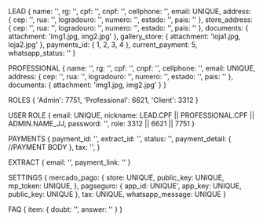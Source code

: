 LEAD
{
    name: '',
    rg: '',
    cpf: '',
    cnpf: '',
    cellphone: '',
    email: UNIQUE,
    address: {
        cep: '',
        rua: '',
        logradouro: '',
        numero: '',
        estado: '',
        pais: ''
    },
    store_address: {
        cep: '',
        rua: '',
        logradouro: '',
        numero: '',
        estado: '',
        pais: ''
    },
    documents: { attachment: 'img1.jpg, img2.jpg' },
    gallery_store: { attachment: 'loja1.jpg, loja2.jpg' },
    payments_id: { 1, 2, 3, 4 },
    current_payment: 5,
    whatsapp_status: ''
}

PROFESSIONAL
{
    name: '',
    rg: '',
    cpf: '',
    cnpf: '',
    cellphone: '',
    email: UNIQUE,
    address: {
        cep: '',
        rua: '',
        logradouro: '',
        numero: '',
        estado: '',
        pais: ''
    },
    documents: { attachment: 'img1.jpg, img2.jpg' }
}

ROLES
{
    'Admin': 7751,
    'Professional': 6621,
    'Client': 3312
}

USER ROLE
{ 
    email: UNIQUE,
    nickname: LEAD.CPF || PROFESSIONAL.CPF || ADMIN.NAME_JJ,
    password: '',
    role: 3312 || 6621 || 7751
}

PAYMENTS
{
    payment_id: '',
    extract_id: '',
    status: '',
    payment_detail: {
        //PAYMENT BODY
    },
    tax: '',
}

EXTRACT 
{
    email: '',
    payment_link: ''
}

SETTINGS
{
    mercado_pago: 
    {
        store: UNIQUE,
        public_key: UNIQUE,
        mp_token: UNIQUE,
    },
    pagseguro:
    {
        app_id: UNIQUE',
        app_key: UNIQUE,
        public_key: UNIQUE
    },
    tax: UNIQUE,
    whatsapp_message: UNIQUE
}

FAQ
{
    item: {
        doubt: '',
        answer: ''
    }
}